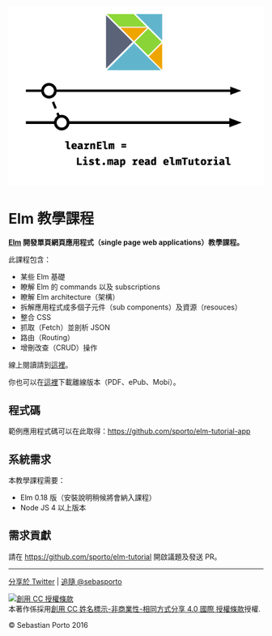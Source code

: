 
![Logo](logo.png)
# Elm 教學課程

__[Elm](http://elm-lang.org/) 開發單頁網頁應用程式（single page web applications）教學課程。__

此課程包含：

- 某些 Elm 基礎
- 瞭解 Elm 的  commands 以及 subscriptions
- 瞭解 Elm architecture（架構）
- 拆解應用程式成多個子元件（sub components）及資源（resouces）
- 整合 CSS
- 抓取（Fetch）並剖析 JSON
- 路由（Routing）
- 增刪改查（CRUD）操作

線上閱讀請到[這裡](http://www.elm-tutorial.org/)。

你也可以在[這裡](https://www.gitbook.com/book/sporto/elm-tutorial/details)下載離線版本（PDF、ePub、Mobi）。

## 程式碼

範例應用程式碼可以在此取得：<https://github.com/sporto/elm-tutorial-app>

## 系統需求

本教學課程需要：

- Elm 0.18 版（安裝說明稍候將會納入課程）
- Node JS 4 以上版本

## 需求貢獻

請在 <https://github.com/sporto/elm-tutorial> 開啟議題及發送 PR。

---

[分享於 Twitter](https://twitter.com/intent/tweet?&text=Elm%20Tutorial&url=http%3A%2F%2Fwww.elm-tutorial.org&via=sebasporto) | [追隨 @sebasporto](https://twitter.com/intent/user?screen_name=sebasporto)

<a rel="license" href="http://creativecommons.org/licenses/by-nc-sa/4.0/"><img alt="創用 CC 授權條款" style="border-width:0" src="https://i.creativecommons.org/l/by-nc-sa/4.0/88x31.png" /></a><br />本著作係採用<a rel="license" href="http://creativecommons.org/licenses/by-nc-sa/4.0/">創用 CC 姓名標示-非商業性-相同方式分享 4.0 國際 授權條款</a>授權.

© Sebastian Porto 2016
